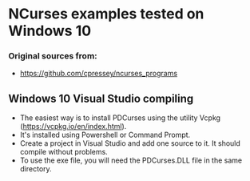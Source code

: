 # NCurses examples tested on Windows 10

### Original sources from:
   * https://github.com/cpressey/ncurses_programs

## Windows 10 Visual Studio compiling

+ The easiest way is to install PDCurses using the utility Vcpkg (https://vcpkg.io/en/index.html).  
+ It's installed using Powershell or Command Prompt.  
+ Create a project in Visual Studio and add one source to it. It should compile without problems.  
+ To use the exe file, you will need the PDCurses.DLL file in the same directory.

